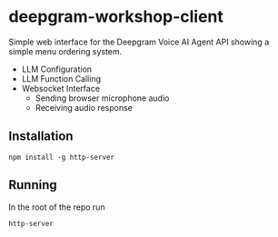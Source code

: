# deepgram-workshop-client

Simple web interface for the Deepgram Voice AI Agent API showing a simple menu ordering system.

* LLM Configuration
* LLM Function Calling
* Websocket Interface
  * Sending browser microphone audio
  * Receiving audio response

## Installation

```
npm install -g http-server
```

## Running

In the root of the repo run

```
http-server
```
